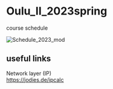 # Oulu_II_2023spring

course schedule

![Schedule_2023_mod](https://user-images.githubusercontent.com/25344978/226185867-e611f98d-2c06-4c2e-b8b9-5b62907a8676.png)



## useful links

Network layer (IP)   
https://jodies.de/ipcalc

